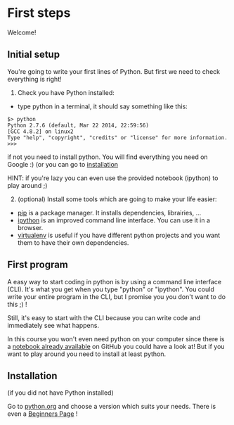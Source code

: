 # First steps

Welcome!


## Initial setup
You're going to write your first lines of Python. But first we need to check everything is right!

1. Check you have Python installed:
  - type python in a terminal, it should say something like this:
```
$> python
Python 2.7.6 (default, Mar 22 2014, 22:59:56) 
[GCC 4.8.2] on linux2
Type "help", "copyright", "credits" or "license" for more information.
>>> 
```
if not you need to install python. You will find everything you need on Google :) (or you can go to [installation](#installation)

HINT: if you're lazy you can even use the provided notebook (ipython) to play around ;)

2. (optional) Install some tools which are going to make your life easier:
  - [pip](https://pypi.python.org/pypi/pip) is a package manager. It installs dependencies, librairies, ...
  - [ipython](http://ipython.org/) is an improved command line interface. You can use it in a browser.
  - [virtualenv](https://virtualenv.pypa.io/en/latest/) is useful if you have different python projects and you want them to have their own dependencies.


## First program

A easy way to start coding in python is by using a command line interface (CLI). It's what you get when you type "python" or "ipython".
You could write your entire program in the CLI, but I promise you you don't want to do this ;) !

Still, it's easy to start with the CLI because you can write code and immediately see what happens.

In this course you won't even need python on your computer since there is a [notebook already available](/1.first_steps/first_steps_variables.ipynb) on GitHub you could have a look at! But if you want to play around you need to install at least python.


## Installation
<a name="installation"></a>

(if you did not have Python installed)

Go to [python.org](https://www.python.org/downloads/) and choose a version which suits your needs.
There is even a [Beginners Page](https://wiki.python.org/moin/BeginnersGuide/Download) !

